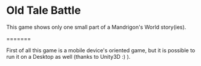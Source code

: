 Old Tale Battle
=======

This game shows only one small part of a Mandrigon's World story(ies).

=======

First of all this game is a mobile device's oriented game, but it is possible to run it on a Desktop as well (thanks to Unity3D :) ).

